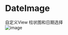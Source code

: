 # DateImage
自定义View 柱状图和日期选择  
![image](https://github.com/jingdong25/DateImage/blob/master/image/QQ%E6%88%AA%E5%9B%BE20190910101237.png)  

